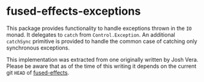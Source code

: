 # fused-effects-exceptions

This package provides functionality to handle exceptions thrown in the `IO` monad. It delegates to `catch` from `Control.Exception`. An additional `catchSync` primitive is provided to handle the common case of catching only synchronous exceptions.

This implementation was extracted from one originally written by Josh Vera. Please be aware that as of the time of this writing it depends on the current git `HEAD` of [fused-effects](https://github.com/robrix/higher-order-effects).
